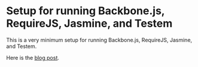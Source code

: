 # Setup for running Backbone.js, RequireJS, Jasmine, and Testem

This is a very minimum setup for running Backbone.js, RequireJS, Jasmine, and Testem.

Here is the [blog post](http://hdnrnzk.me/2013/01/10/backbone-jasmine-requirejs-and-testem).
